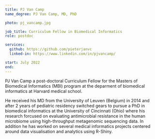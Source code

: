 ```yaml
---
title: PJ Van Camp
name_degree: PJ Van Camp, MD, PhD

photo: pj_vancamp.jpg

job_title: Curriculum Fellow in Biomedical Informatics
role: postdoc

services:
  github: https://github.com/pieterjanvc
  linked-in: https://www.linkedin.com/in/pjvancamp/

start: July 2022
end:
---
```

PJ Van Camp a post-doctoral Curriculum Fellow for the Masters of Biomedical Informatics (MBI) program at the deparment of biomedical informatics at Harvard medical school.

He received his MD from the University of Leuven (Belgium) in 2014 and after 2 years of pediatric residency switched gears to pursue a PhD in biomedical informatics at the University of Cincinnati (Ohio) where his research forcused on evaluating antimicrobial resistance in the human microbiome using high-throughput metagenomic sequencing data. In addition he has worked on several medical informatics projects centered around data visualisation and analytics using R-Shiny.
